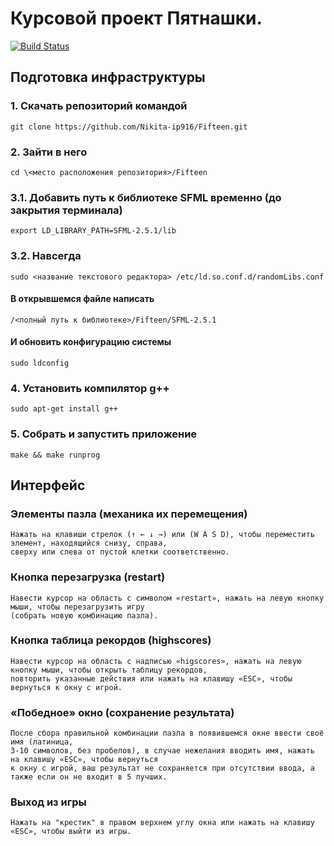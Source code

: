 # Курсовой проект Пятнашки.

[![Build Status](https://travis-ci.org/Nikita-ip916/Fifteen.svg?branch=master)](https://travis-ci.org/Nikita-ip916/Fifteen)

## Подготовка инфраструктуры
### 1. Скачать репозиторий командой
	git clone https://github.com/Nikita-ip916/Fifteen.git
### 2. Зайти в него 
	cd \<место расположения репозитория>/Fifteen
### 3.1. Добавить путь к библиотеке SFML временно (до закрытия терминала)
	export LD_LIBRARY_PATH=SFML-2.5.1/lib
### 3.2. Навсегда
	sudo <название текстового редактора> /etc/ld.so.conf.d/randomLibs.conf
#### В открывшемся файле написать
	/<полный путь к библиотеке>/Fifteen/SFML-2.5.1
#### И обновить конфигурацию системы 
	sudo ldconfig
### 4. Установить компилятор g++
	sudo apt-get install g++
### 5. Собрать и запустить приложение
	make && make runprog
## Интерфейс
### Элементы пазла (механика их перемещения)
	Нажать на клавиши стрелок (↑ ← ↓ →) или (W A S D), чтобы переместить элемент, находящийся снизу, справа,
	сверху или слева от пустой клетки соответственно.
### Кнопка перезагрузка (restart)
	Навести курсор на область с символом «restart», нажать на левую кнопку мыши, чтобы перезагрузить игру
	(собрать новую комбинацию пазла).
### Кнопка таблица рекордов (highscores)
	Навести курсор на область с надписью «higscores», нажать на левую кнопку мыши, чтобы открыть таблицу рекордов,
	повторить указанные действия или нажать на клавишу «ESC», чтобы вернуться к окну c игрой.
### «Победное» окно (сохранение результата)
	После сбора правильной комбинации пазла в появившемся окне ввести своё имя (латиница,
	3-10 символов, без пробелов), в случае нежелания вводить имя, нажать на клавишу «ESC», чтобы вернуться
	к окну с игрой, ваш результат не сохраняется при отсутствии ввода, а также если он не входит в 5 лучших.
### Выход из игры
	Нажать на "крестик" в правом верхнем углу окна или нажать на клавишу «ESC», чтобы выйти из игры.
